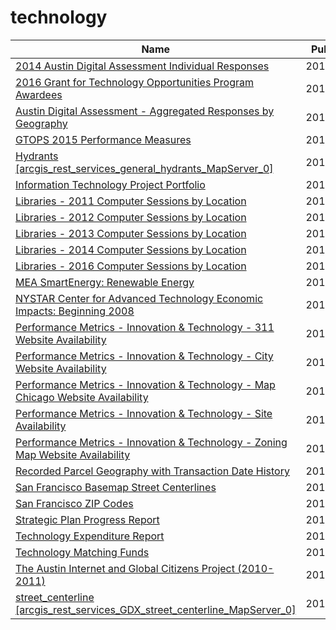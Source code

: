 # technology

Name | Published
---- | ---------
[2014 Austin Digital Assessment Individual Responses](../datasets/xp28-5kft.md) | 2015&#x2011;06&#x2011;16
[2016 Grant for Technology Opportunities Program Awardees](../datasets/h3kb-8atx.md) | 2016&#x2011;04&#x2011;15
[Austin Digital Assessment - Aggregated Responses by Geography](../datasets/xf72-sbj4.md) | 2015&#x2011;07&#x2011;10
[GTOPS 2015 Performance Measures](../datasets/i8u6-gqak.md) | 2015&#x2011;11&#x2011;17
[Hydrants [arcgis_rest_services_general_hydrants_MapServer_0]](../datasets/d7i2-mvrw.md) | 2014&#x2011;12&#x2011;30
[Information Technology Project Portfolio](../datasets/i7h5-rx65.md) | 2017&#x2011;03&#x2011;06
[Libraries - 2011 Computer Sessions by Location](../datasets/6uah-qehh.md) | 2012&#x2011;01&#x2011;18
[Libraries - 2012 Computer Sessions by Location](../datasets/7fu8-t497.md) | 2013&#x2011;04&#x2011;08
[Libraries - 2013 Computer Sessions by Location](../datasets/qrxi-q28n.md) | 2014&#x2011;01&#x2011;15
[Libraries - 2014 Computer Sessions by Location](../datasets/sm42-rtph.md) | 2015&#x2011;03&#x2011;27
[Libraries - 2016 Computer Sessions by Location](../datasets/w7uw-j3pp.md) | 2017&#x2011;01&#x2011;13
[MEA SmartEnergy: Renewable Energy](../datasets/4ubg-d5ir.md) | 2015&#x2011;02&#x2011;25
[NYSTAR Center for Advanced Technology Economic Impacts: Beginning 2008](../datasets/qas6-tjtc.md) | 2016&#x2011;03&#x2011;02
[Performance Metrics - Innovation & Technology - 311 Website Availability](../datasets/tqmn-3v6t.md) | 2011&#x2011;09&#x2011;27
[Performance Metrics - Innovation & Technology - City Website Availability](../datasets/icwn-eia9.md) | 2011&#x2011;09&#x2011;27
[Performance Metrics - Innovation & Technology - Map Chicago Website Availability](../datasets/7aze-tpzr.md) | 2011&#x2011;09&#x2011;27
[Performance Metrics - Innovation & Technology - Site Availability](../datasets/zfg3-p7xv.md) | 2011&#x2011;10&#x2011;07
[Performance Metrics - Innovation & Technology - Zoning Map Website Availability](../datasets/vqj9-rmbv.md) | 2011&#x2011;09&#x2011;27
[Recorded Parcel Geography with Transaction Date History](../datasets/3iun-6we5.md) | 2016&#x2011;08&#x2011;19
[San Francisco Basemap Street Centerlines](../datasets/7hfy-8sz8.md) | 2016&#x2011;08&#x2011;19
[San Francisco ZIP Codes](../datasets/srq6-hmpi.md) | 2016&#x2011;08&#x2011;19
[Strategic Plan Progress Report](../datasets/nja7-3m37.md) | 2016&#x2011;05&#x2011;24
[Technology Expenditure Report](../datasets/haxp-jp5t.md) | 2017&#x2011;01&#x2011;26
[Technology Matching Funds](../datasets/6d4q-w9dv.md) | 2016&#x2011;09&#x2011;15
[The Austin Internet and Global Citizens Project (2010-2011)](../datasets/gt3n-akq9.md) | 2012&#x2011;03&#x2011;05
[street_centerline [arcgis_rest_services_GDX_street_centerline_MapServer_0]](../datasets/qtz9-vukc.md) | 2014&#x2011;12&#x2011;30


